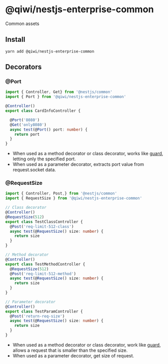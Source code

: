 # @qiwi/nestjs-enterprise-common
Common assets

## Install
```shell script
yarn add @qiwi/nestjs-enterprise-common
```

## Decorators
### @Port
```typescript
import { Controller, Get} from '@nestjs/common'
import { Port } from '@qiwi/nestjs-enterprise-common'

@Controller()
export class CardInfoController {

  @Port('8080')
  @Get('only8080')
  async test(@Port() port: number) {
    return port
  }
}
```

- When used as a method decorator or class decorator, works like [guard](https://docs.nestjs.com/guards), letting only the specified port.
- When used as a parameter decorator, extracts port value from request.socket data.  

### @RequestSize
```typescript
import { Controller, Post,} from '@nestjs/common'
import { RequestSize } from '@qiwi/nestjs-enterprise-common'

// Class decorator
@Controller()
@RequestSize(512)
export class TestClassController {
  @Post('req-limit-512-class')
  async test(@RequestSize() size: number) {
    return size
  }
}

// Method decorator
@Controller()
export class TestMethodController {
  @RequestSize(512)
  @Post('req-limit-512-method')
  async test(@RequestSize() size: number) {
    return size
  }
}

// Parameter decorator
@Controller()
export class TestParamController {
  @Post('return-req-size')
  async test(@RequestSize() size: number) {
    return size
  }
}
```

- When used as a method decorator or class decorator, work like [guard](https://docs.nestjs.com/guards), allows a request that is smaller than the specified size.
- When used as a parameter decorator, get size of request.   
